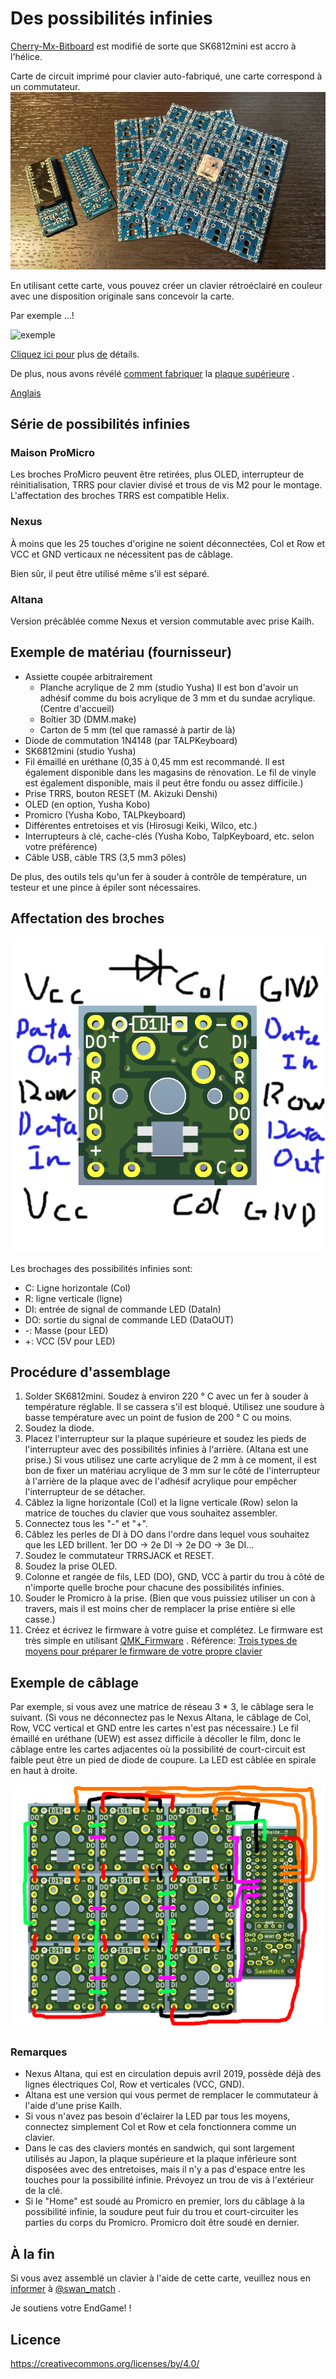 # Des possibilités infinies

[Cherry-Mx-Bitboard](https://github.com/ogatatsu/Cherry-Mx-Bitboard) est modifié de sorte que SK6812mini est accro à l'hélice.

Carte de circuit imprimé pour clavier auto-fabriqué, une carte correspond à un commutateur. ![pcb](pcbs.jpg)

En utilisant cette carte, vous pouvez créer un clavier rétroéclairé en couleur avec une disposition originale sans concevoir la carte.

Par exemple ...!

![exemple](https://cdn-ak.f.st-hatena.com/images/fotolife/s/swan_match/20180915/20180915184339.jpg)

[Cliquez ici pour](https://swan-match.hatenablog.com/entry/2018/09/15/184923) plus [de](https://swan-match.hatenablog.com/entry/2018/09/15/184923) détails.

De plus, nous avons révélé [comment fabriquer](https://swanmatch.github.io/topplate-tips) la [plaque supérieure](https://swanmatch.github.io/topplate-tips) .

[Anglais](https://translate.google.com/translate?hl=ja&sl=auto&tl=en&u=https%3A%2F%2Fswanmatch.github.io%2FMxLEDBitPCB%2F&sandbox=1)

## Série de possibilités infinies

### Maison ProMicro

Les broches ProMicro peuvent être retirées, plus OLED, interrupteur de réinitialisation, TRRS pour clavier divisé et trous de vis M2 pour le montage.
 L'affectation des broches TRRS est compatible Helix.

### Nexus

À moins que les 25 touches d'origine ne soient déconnectées, Col et Row et VCC et GND verticaux ne nécessitent pas de câblage.

Bien sûr, il peut être utilisé même s'il est séparé.

### Altana

Version précâblée comme Nexus et version commutable avec prise Kailh.

## Exemple de matériau (fournisseur)

- Assiette coupée arbitrairement
    - Planche acrylique de 2 mm (studio Yusha)
         Il est bon d'avoir un adhésif comme du bois acrylique de 3 mm et du sundae acrylique. (Centre d'accueil)
    - Boîtier 3D (DMM.make)
    - Carton de 5 mm (tel que ramassé à partir de là)
- Diode de commutation 1N4148 (par TALPKeyboard)
- SK6812mini (studio Yusha)
- Fil émaillé en uréthane (0,35 à 0,45 mm est recommandé. Il est également disponible dans les magasins de rénovation. Le fil de vinyle est également disponible, mais il peut être fondu ou assez difficile.)
- Prise TRRS, bouton RESET (M. Akizuki Denshi)
- OLED (en option, Yusha Kobo)
- Promicro (Yusha Kobo, TALPkeyboard)
- Différentes entretoises et vis (Hirosugi Keiki, Wilco, etc.)
- Interrupteurs à clé, cache-clés (Yusha Kobo, TalpKeyboard, etc. selon votre préférence)
- Câble USB, câble TRS (3,5 mm3 pôles)

De plus, des outils tels qu'un fer à souder à contrôle de température, un testeur et une pince à épiler sont nécessaires.

## Affectation des broches

![pcb](pcb1.png)

Les brochages des possibilités infinies sont:

- C: Ligne horizontale (Col)
- R: ligne verticale (ligne)
- DI: entrée de signal de commande LED (DataIn)
- DO: sortie du signal de commande LED (DataOUT)
- -: Masse (pour LED)
- +: VCC (5V pour LED)

## Procédure d'assemblage

1. Solder SK6812mini.
     Soudez à environ 220 ° C avec un fer à souder à température réglable.
     Il se cassera s'il est bloqué.
     Utilisez une soudure à basse température avec un point de fusion de 200 ° C ou moins.
2. Soudez la diode.
3. Placez l'interrupteur sur la plaque supérieure et soudez les pieds de l'interrupteur avec des possibilités infinies à l'arrière.
     (Altana est une prise.) Si vous utilisez une carte acrylique de 2 mm à ce moment, il est bon de fixer un matériau acrylique de 3 mm sur le côté de l'interrupteur à l'arrière de la plaque avec de l'adhésif acrylique pour empêcher l'interrupteur de se détacher.
4. Câblez la ligne horizontale (Col) et la ligne verticale (Row) selon la matrice de touches du clavier que vous souhaitez assembler.
5. Connectez tous les "-" et "+".
6. Câblez les perles de DI à DO dans l'ordre dans lequel vous souhaitez que les LED brillent. 1er DO → 2e DI → 2e DO → 3e DI…
7. Soudez le commutateur TRRSJACK et RESET.
8. Soudez la prise OLED.
9. Colonne et rangée de fils, LED (DO), GND, VCC à partir du trou à côté de n'importe quelle broche pour chacune des possibilités infinies.
10. Souder le Promicro à la prise.
     (Bien que vous puissiez utiliser un con à travers, mais il est moins cher de remplacer la prise entière si elle casse.)
11. Créez et écrivez le firmware à votre guise et complétez.
     Le firmware est très simple en utilisant [QMK_Firmware](https://github.com/qmk/qmk_firmware) .
     Référence: [Trois types de moyens pour préparer le firmware de votre propre clavier](https://skyhigh-works.hatenablog.com/entry/2018/10/09/120909)

## Exemple de câblage

Par exemple, si vous avez une matrice de réseau 3 * 3, le câblage sera le suivant.
 (Si vous ne déconnectez pas le Nexus Altana, le câblage de Col, Row, VCC vertical et GND entre les cartes n'est pas nécessaire.)
 Le fil émaillé en uréthane (UEW) est assez difficile à décoller le film, donc le câblage entre les cartes adjacentes où la possibilité de court-circuit est faible peut être un pied de diode de coupure.
 La LED est câblée en spirale en haut à droite.

![pcb](pcb9.png)

### Remarques

- Nexus Altana, qui est en circulation depuis avril 2019, possède déjà des lignes électriques Col, Row et verticales (VCC, GND).
- Altana est une version qui vous permet de remplacer le commutateur à l'aide d'une prise Kailh.
- Si vous n'avez pas besoin d'éclairer la LED par tous les moyens, connectez simplement Col et Row et cela fonctionnera comme un clavier.
- Dans le cas des claviers montés en sandwich, qui sont largement utilisés au Japon, la plaque supérieure et la plaque inférieure sont disposées avec des entretoises, mais il n'y a pas d'espace entre les touches pour la possibilité infinie. Prévoyez un trou de vis à l'extérieur de la clé.
- Si le "Home" est soudé au Promicro en premier, lors du câblage à la possibilité infinie, la soudure peut fuir du trou et court-circuiter les parties du corps du Promicro.
     Promicro doit être soudé en dernier.

## À la fin

Si vous avez assemblé un clavier à l'aide de cette carte, veuillez nous en [informer](https://twitter.com/swan_match) à [@swan_match](https://twitter.com/swan_match) .

Je soutiens votre EndGame! !

## Licence

https://creativecommons.org/licenses/by/4.0/
